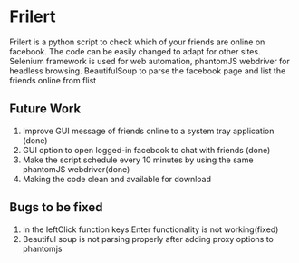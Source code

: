 # Frilert
Frilert is a python script to check which of your friends are online on facebook. The code can be easily changed to adapt for other sites.
Selenium framework is used for web automation, phantomJS webdriver for headless browsing. BeautifulSoup to parse the facebook page and list
the friends online from flist

## Future Work

1. Improve GUI message of friends online to a system tray application (done)
2. GUI option to open logged-in facebook to chat with friends (done)
3. Make the script schedule every 10 minutes by using the same phantomJS webdriver(done)
4. Making the code clean and available for download

## Bugs to be fixed

1. In the leftClick function keys.Enter functionality is not working(fixed)
2. Beautiful soup is not parsing properly after adding proxy options to phantomjs
